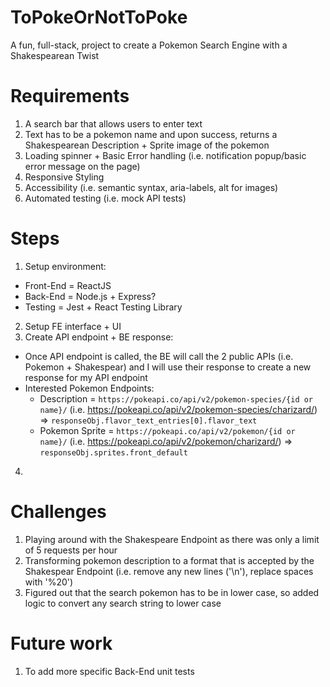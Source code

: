 # ToPokeOrNotToPoke
A fun, full-stack, project to create a Pokemon Search Engine with a Shakespearean Twist 

# Requirements
1. A search bar that allows users to enter text
2. Text has to be a pokemon name and upon success, returns a Shakespearean Description + Sprite image of the pokemon
3. Loading spinner + Basic Error handling (i.e. notification popup/basic error message on the page) 
4. Responsive Styling
5. Accessibility (i.e. semantic syntax, aria-labels, alt for images)
6. Automated testing (i.e. mock API tests)

# Steps
1. Setup environment:
  * Front-End = ReactJS
  * Back-End = Node.js + Express?
  * Testing = Jest + React Testing Library
2. Setup FE interface + UI
3. Create API endpoint + BE response:
  * Once API endpoint is called, the BE will call the 2 public APIs (i.e. Pokemon + Shakespear) and I will use their response to create a new response for my API endpoint 
  * Interested Pokemon Endpoints:
    * Description = `https://pokeapi.co/api/v2/pokemon-species/{id or name}/` (i.e. https://pokeapi.co/api/v2/pokemon-species/charizard/) => `responseObj.flavor_text_entries[0].flavor_text`
    * Pokemon Sprite = `https://pokeapi.co/api/v2/pokemon/{id or name}/` (i.e. https://pokeapi.co/api/v2/pokemon/charizard/) => `responseObj.sprites.front_default`
4. 

# Challenges
1. Playing around with the Shakespeare Endpoint as there was only a limit of 5 requests per hour
2. Transforming pokemon description to a format that is accepted by the Shakespear Endpoint (i.e. remove any new lines ('\n'), replace spaces with '%20')
3. Figured out that the search pokemon has to be in lower case, so added logic to convert any search string to lower case

# Future work 
1. To add more specific Back-End unit tests 